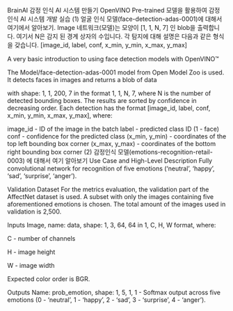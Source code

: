 BrainAI 감정 인식 AI 시스템 만들기
OpenVINO Pre-trained 모델을 활용하여 감정 인식 AI 시스템 개발 실습
(1) 얼굴 인식 모델(face-detection-adas-0001)에 대해서 여기에서 알아보기.
Image
네트워크(모델)는 모양이 [1, 1, N, 7] 인 blob을 출력합니다.
여기서 N은 감지 된 경계 상자의 수입니다. 각 탐지에 대해 설명은 다음과 같은 형식을 갖습니다.
[image_id, label, conf, x_min, y_min, x_max, y_max]

A very basic introduction to using face detection models with OpenVINO™

The Model/face-detection-adas-0001 model from Open Model Zoo is used. It detects faces in images and returns a blob of data

with shape: 1, 1, 200, 7 in the format 1, 1, N, 7, where N is the number of detected bounding boxes. The results are sorted by confidence in decreasing order. Each detection has the format [image_id, label, conf, x_min, y_min, x_max, y_max], where:

image_id - ID of the image in the batch
label - predicted class ID (1 - face)
conf - confidence for the predicted class
(x_min, y_min) - coordinates of the top left bounding box corner
(x_max, y_max) - coordinates of the bottom right bounding box corner
(2) 감정인식 모델(emotions-recognition-retail-0003) 에 대해서 여기 알아보기
Use Case and High-Level Description Fully convolutional network for recognition of five emotions (‘neutral’, ‘happy’, ‘sad’, ‘surprise’, ‘anger’).

Validation Dataset For the metrics evaluation, the validation part of the AffectNet dataset is used. A subset with only the images containing five aforementioned emotions is chosen. The total amount of the images used in validation is 2,500.

Inputs
Image, name: data, shape: 1, 3, 64, 64 in 1, C, H, W format, where:

C - number of channels

H - image height

W - image width

Expected color order is BGR.

Outputs
Name: prob_emotion, shape: 1, 5, 1, 1 - Softmax output across five emotions (0 - ‘neutral’, 1 - ‘happy’, 2 - ‘sad’, 3 - ‘surprise’, 4 - ‘anger’).
